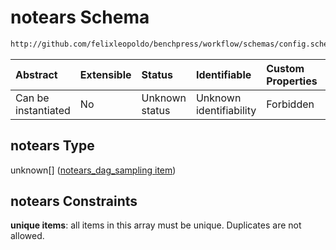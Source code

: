 # notears Schema

```txt
http://github.com/felixleopoldo/benchpress/workflow/schemas/config.schema.json#/properties/resources/properties/graph/properties/notears
```



| Abstract            | Extensible | Status         | Identifiable            | Custom Properties | Additional Properties | Access Restrictions | Defined In                                                       |
| :------------------ | :--------- | :------------- | :---------------------- | :---------------- | :-------------------- | :------------------ | :--------------------------------------------------------------- |
| Can be instantiated | No         | Unknown status | Unknown identifiability | Forbidden         | Allowed               | none                | [config.schema.json*](config.schema.json "open original schema") |

## notears Type

unknown\[] ([notears_dag_sampling item](config-definitions-notears_dag_sampling-item.md))

## notears Constraints

**unique items**: all items in this array must be unique. Duplicates are not allowed.

